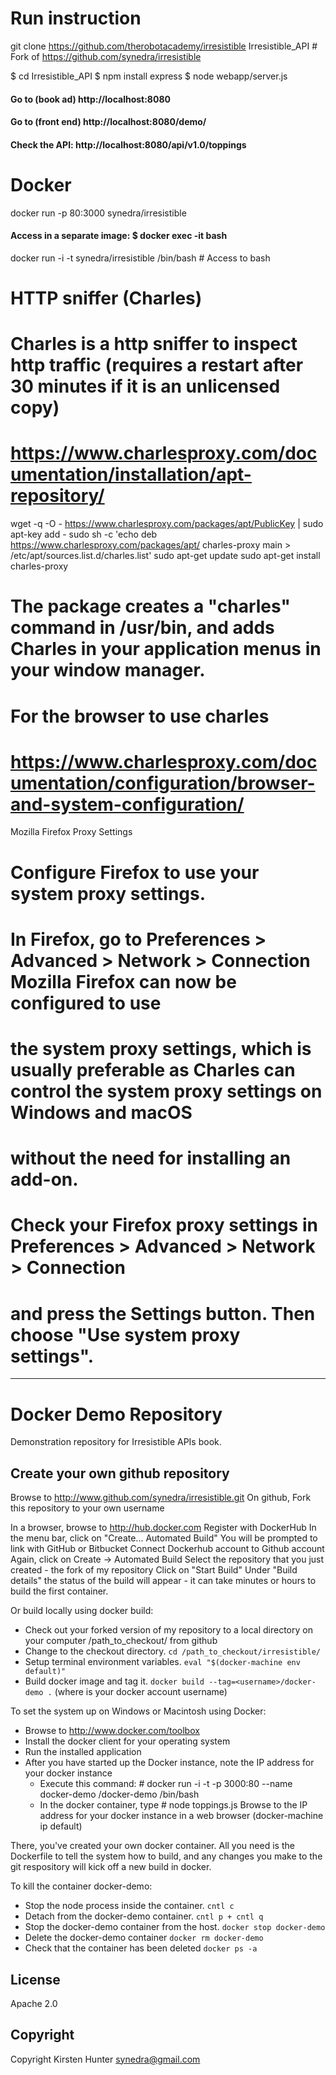 Run instruction
===============
git clone https://github.com/therobotacademy/irresistible Irresistible_API   # Fork of https://github.com/synedra/irresistible

$ cd Irresistible_API
$ npm install express
$ node webapp/server.js

#### Go to (book ad)   http://localhost:8080
#### Go to (front end) http://localhost:8080/demo/
#### Check the API:    http://localhost:8080/api/v1.0/toppings

Docker
======
docker run -p 80:3000 synedra/irresistible

#### Access in a separate image: $ docker exec -it <container ID or name> bash
docker run -i -t synedra/irresistible /bin/bash  # Access to bash

HTTP sniffer (Charles)
======================
# Charles is a http sniffer to inspect http traffic (requires a restart after 30 minutes if it is an unlicensed copy)
# https://www.charlesproxy.com/documentation/installation/apt-repository/
wget -q -O - https://www.charlesproxy.com/packages/apt/PublicKey | sudo apt-key add -
sudo sh -c 'echo deb https://www.charlesproxy.com/packages/apt/ charles-proxy main > /etc/apt/sources.list.d/charles.list'
sudo apt-get update
sudo apt-get install charles-proxy
# The package creates a "charles" command in /usr/bin, and adds Charles in your application menus in your window manager.

# For the browser to use charles
# https://www.charlesproxy.com/documentation/configuration/browser-and-system-configuration/
Mozilla Firefox Proxy Settings

# Configure Firefox to use your system proxy settings.
# In Firefox, go to Preferences > Advanced > Network > Connection Mozilla Firefox can now be configured to use
# the system proxy settings, which is usually preferable as Charles can control the system proxy settings on Windows and macOS
# without the need for installing an add-on.
# Check your Firefox proxy settings in Preferences > Advanced > Network > Connection
# and press the Settings button. Then choose "Use system proxy settings".

--------------------------------------------------------------------
Docker Demo Repository
==========================

Demonstration repository for Irresistible APIs book.

## Create your own github repository
Browse to http://www.github.com/synedra/irresistible.git
On github, Fork this repository to your own username

In a browser, browse to http://hub.docker.com
Register with DockerHub
In the menu bar, click on "Create... Automated Build"
You will be prompted to link with GitHub or Bitbucket
Connect Dockerhub account to Github account
Again, click on Create -> Automated Build
Select the repository that you just created - the fork of my repository
Click on "Start Build"
Under "Build details" the status of the build will appear - it can take minutes or hours to build the first container.

Or build locally using docker build:
- Check out your forked version of my repository to a local directory on your computer /path_to_checkout/ from github
- Change to the checkout directory. `cd /path_to_checkout/irresistible/`
- Setup terminal environment variables. `eval "$(docker-machine env default)"`
- Build docker image and tag it. `docker build --tag=<username>/docker-demo .` (where <username> is your docker account username)

To set the system up on Windows or Macintosh using Docker:
- Browse to http://www.docker.com/toolbox
- Install the docker client for your operating system
- Run the installed application
- After you have started up the Docker instance, note the IP address for your docker instance
  - Execute this command: # docker run -i -t -p 3000:80 --name docker-demo <username>/docker-demo /bin/bash
  - In the docker container, type # node toppings.js
Browse to the IP address for your docker instance in a web browser (docker-machine ip default)

There, you've created your own docker container.  All you need is the Dockerfile to tell the system how to build, and any changes you make to the git respository will kick off a new build in docker.

To kill the container docker-demo:
- Stop the node process inside the container. `cntl c`
- Detach from the docker-demo container. `cntl p + cntl q`
- Stop the docker-demo container from the host. `docker stop docker-demo`
- Delete the docker-demo container `docker rm docker-demo`
- Check that the container has been deleted `docker ps -a`

## License

Apache 2.0

## Copyright

Copyright Kirsten Hunter <synedra@gmail.com>
